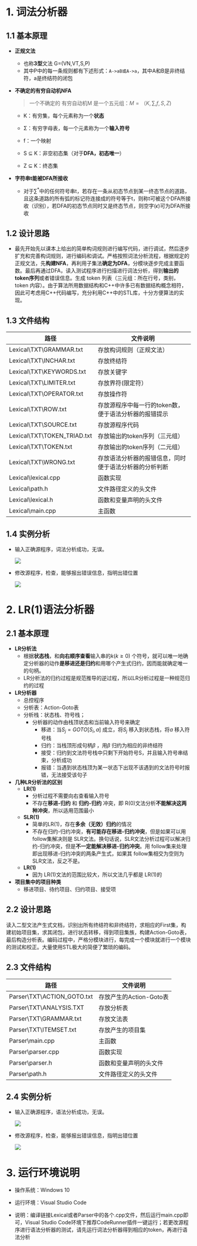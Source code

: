 # 1. 词法分析器

## 1.1 基本原理

- **正规文法**

  - 也称**3型**文法 G=(VN,VT,S,P)
  - 其中P中的每一条规则都有下述形式：`A->aB或A->a`，其中A和B是非终结符，a是终结符的闭包

- **不确定的有穷自动机NFA**

  > 一个不确定的 有穷自动机M 是一个五元组：$M=（K,\sum,f,S,Z)$

  - K：有穷集，每个元素称为一个**状态**
  - Σ：有穷字母表，每一个元素称为一个**输入符号**

  - f：一个映射
  - S ⊆ K：非空初态集（对于**DFA，初态唯一**）
  - Z ⊆ K：终态集

- **字符串t能被DFA所接收**

  - 对于$\sum^{*}$中的任何符号串t，若存在一条从初态节点到某一终态节点的道路，且这条道路的所有弧的标记符连接成的符号等于t，则称t可被这个DFA所接收（识别），若DFA的初态节点同时又是终态节点，则空字($\epsilon$)可为DFA所接收

## 1.2 设计思路

- 最先开始先以课本上给出的简单构词规则进行编写代码，进行调试，然后逐步扩充和完善构词规则，进行编码和调试。严格按照词法分析流程，根据规定的正规文法，先**构建NFA**，再利用子集法**确定为DFA**，分模块逐步完成主要函数。最后再通过DFA，读入测试程序进行扫描进行词法分析，得到**输出的token序列**或者错误信息。生成 token 列表（三元组：所在行号，类别，token 内容）。由于算法所用数据结构和C++中许多已有数据结构概念相符，因此可考虑用C++代码编写，充分利用C++中的STL库，十分方便算法的实现。

## 1.3 文件结构

| 路径                        | 文件说明                                               |
| --------------------------- | ------------------------------------------------------ |
| Lexical\TXT\GRAMMAR.txt     | 存放构词规则（正规文法）                               |
| Lexical\TXT\INCHAR.txt      | 存放终结符                                             |
| Lexical\TXT\KEYWORDS.txt    | 存放关键字                                             |
| Lexical\TXT\LIMITER.txt     | 存放界符(限定符）                                      |
| Lexical\TXT\OPERATOR.txt    | 存放操作符                                             |
| Lexical\TXT\ROW.txt         | 存放源程序中每一行的token数，便于语法分析器的报错提示  |
| Lexical\TXT\SOURCE.txt      | 存放源程序代码                                         |
| Lexical\TXT\TOKEN_TRIAD.txt | 存放输出的token序列（三元组）                          |
| Lexical\TXT\TOKEN.txt       | 存放输出的token序列（二元组）                          |
| Lexical\TXT\WRONG.txt       | 存放语法分析器的报错信息，同时便于语法分析器的分析判断 |
| Lexical\lexical.cpp         | 函数实现                                               |
| Lexical\path.h              | 文件路径定义的头文件                                   |
| Lexical\lexical.h           | 函数和变量声明的头文件                                 |
| Lexical\main.cpp            | 主函数                                                 |


## 1.4 实例分析

- 输入正确源程序，词法分析成功，无误。

  ![](https://i.bmp.ovh/imgs/2022/05/04/e3ae273befe2d076.png)

- 修改源程序，检查，能够报出错误信息，指明出错位置

  ![](https://i.bmp.ovh/imgs/2022/05/04/ffbf88b2345bd018.png)



# 2. LR(1)语法分析器

## 2.1 基本原理

- **LR分析法**
  - 根据**状态栈**，和**向右顺序查看**输入串的$k(k≥0)$ 个符号，就可以唯一地确定分析器的动作**是移进还是归约**和用哪个产生式归约，因而能就确定唯一的句柄。
  - LR分析法的归约过程是规范推导的逆过程，所以LR分析过程是一种规范归约的过程
- **LR分析器**
  - 总控程序
  - 分析表：Action-Goto表
  - 分析栈：状态栈、符号栈；
    - 分析器的动作由栈顶状态和当前输入符号来确定
      - 移进：当$S_{j}=GOTO[S_{i},a]$ 成立，将$S_{j}$ 移入到状态栈，将$a$ 移入符号栈
      - 归约：当栈顶形成句柄$\beta$ ，用$\beta$ 归约为相应的非终结符
      - 接受：归约到文法符号栈中只剩下开始符号S，并且输入符号串结束，分析成功
      - 报错：当遇到状态栈顶为某一状态下出现不该遇到的文法符号时报错，无法接受该句子
- **几种LR分析法的区别**
  - **LR(1)**
    - 分析过程不需要向右查看输入符号
    - 不存在**移进-归约** 和 **归约-归约** 冲突，即 R(0)文法分析**不能解决这两种冲突**，所以适用范围最小
  - **SLR(1)**
    - 简单的LR(1)，存在**多余（无效）归约**的情况
    - 不存在归约-归约冲突，**有可能存在移进-归约冲突**，但是如果可以用 follow集解决则是 SLR文法。换句话说，SLR文法分析过程可以解决归约-归约冲突，但是**不一定能解决移进-归约冲突**。用 follow集来处理即出现移进-归约冲突的两条产生式，如果其 follow集相交为空则为 SLR文法，反之不是。
  - **LR(1)**
    - 因为 LR(1)文法的范围比较大，所以文法几乎都是 LR(1)的
- **项目集中的项目种类**
  - 移进项目、待约项目、归约项目、接受项

## 2.2 设计思路

​	读入二型文法产生式文档，识别出所有终结符和非终结符，求相应的First集，构建初始项目集，求其闭包，进行状态转移，得到项目集族，构建Action-Goto表，最后构造分析表。编码过程中，严格分模块进行，每完成一个模块就进行一个模块的测试和校正。大量使用STL极大的简便了繁琐的编码。

## 2.3 文件结构

| 路径                       | 文件说明                |
| -------------------------- | ----------------------- |
| Parser\TXT\ACTION_GOTO.txt | 存放产生的Action-Goto表 |
| Parser\TXT\ANALYSIS.TXT    | 存放分析表              |
| Parser\TXT\GRAMMAR.txt     | 存放文法表              |
| Parser\TXT\ITEMSET.txt     | 存放产生的项目集        |
| Parser\main.cpp            | 主函数                  |
| Parser\parser.cpp          | 函数实现                |
| Parser\parser.h            | 函数和变量声明的头文件  |
| Parser\path.h              | 文件路径定义的头文件    |


## 2.4 实例分析

- 输入正确源程序，语法分析成功，无误。

  ![](https://i.bmp.ovh/imgs/2022/05/04/02c1fa10669f0a07.png)

- 修改源程序，检查，能够报出错误信息，指明出错位置

  ![](https://i.bmp.ovh/imgs/2022/05/04/b27acca327a65bb3.png)

  

# 3. 运行环境说明

- 操作系统：Windows 10

- 运行环境：Visual Studio Code

- 说明：编译链接Lexical或者Parser中的各个.cpp文件，然后运行main.cpp即可，Visual Studio Code环境下推荐CodeRunner插件一键运行；若更改源程序进行语法分析器的测试，请先运行词法分析器得到相应的token，再进行语法分析

  